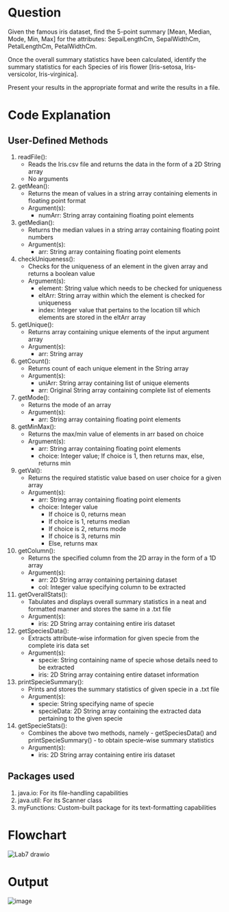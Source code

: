 # Question  
Given the famous iris dataset, find the 5-point summary [Mean, Median, Mode, Min, Max] for the attributes: SepalLengthCm, SepalWidthCm, PetalLengthCm, PetalWidthCm.  

Once the overall summary statistics have been calculated, identify the summary statistics for each Species of iris flower [Iris-setosa, Iris-versicolor, Iris-virginica].  

Present your results in the appropriate format and write the results in a file.   

# Code Explanation  
## User-Defined Methods  
1. readFile():  
    - Reads the Iris.csv file and returns the data in the form of a 2D String array  
    - No arguments  
2. getMean():  
    - Returns the mean of values in a string array containing elements in floating point format  
    - Argument(s):  
        - numArr: String array containing floating point elements  
3. getMedian():  
    - Returns the median values in a string array containing floating point numbers  
    - Argument(s):  
        - arr: String array containing floating point elements  
4. checkUniqueness():  
    - Checks for the uniqueness of an element in the given array and returns a boolean value  
    - Argument(s):  
        - element: String value which needs to be checked for uniqueness  
        - eltArr: String array within which the element is checked for uniqueness  
        - index: Integer value that pertains to the location till which elements are stored in the eltArr array  
5. getUnique():  
    - Returns array containing unique elements of the input argument array  
    - Argument(s):  
        - arr: String array  
6. getCount():  
    - Returns count of each unique element in the String array  
    - Argument(s):  
        - uniArr: String array containing list of unique elements  
        - arr: Original String array containing complete list of elements  
7. getMode():  
    - Returns the mode of an array  
    - Argument(s):  
        - arr: String array containing floating point elements  
8. getMinMax():  
    - Returns the max/min value of elements in arr based on choice  
    - Argument(s):  
        - arr: String array containing floating point elements  
        - choice: Integer value; If choice is 1, then returns max, else, returns min  
9. getVal():  
    - Returns the required statistic value based on user choice for a given array  
    - Argument(s):  
        - arr: String array containing floating point elements  
        - choice: Integer value  
            - If choice is 0, returns mean  
            - If choice is 1, returns median  
            - If choice is 2, returns mode  
            - If choice is 3, returns min
            - Else, returns max  
10. getColumn():  
    - Returns the specified column from the 2D array in the form of a 1D array  
    - Argument(s):  
        - arr: 2D String array containing pertaining dataset  
        - col: Integer value specifying column to be extracted  
11. getOverallStats():  
    - Tabulates and displays overall summary statistics in a neat and formatted manner and stores the same in a .txt file  
    - Argument(s):  
        - iris: 2D String array containing entire iris dataset  
12. getSpeciesData():  
    - Extracts attribute-wise information for given specie from the complete iris data set  
    - Argument(s):  
        - specie: String containing name of specie whose details need to be extracted  
        - iris: 2D String array containing entire dataset information  
13. printSpecieSummary():  
    - Prints and stores the summary statistics of given specie in a .txt file  
    - Argument(s):  
        - specie: String specifying name of specie  
        - specieData: 2D String array containing the extracted data pertaining to the given specie  
14. getSpecieStats():  
    - Combines the above two methods, namely - getSpeciesData() and printSpecieSummary() - to obtain specie-wise summary statistics  
    - Argument(s):  
        - iris: 2D String array containing entire iris dataset  

## Packages used  
1. java.io: For its file-handling capabilities  
2. java.util: For its Scanner class  
3. myFunctions: Custom-built package for its text-formatting capabilities  

# Flowchart  
![Lab7 drawio](https://github.com/akshaygangadhar99/22122103-MDS273L-JAVA/assets/118504392/21f86f54-a270-4aab-a554-182311ea356d) 

# Output  
![image](https://user-images.githubusercontent.com/118504392/231489594-b0923f22-3624-489a-94e5-bbc69e37af95.png)


